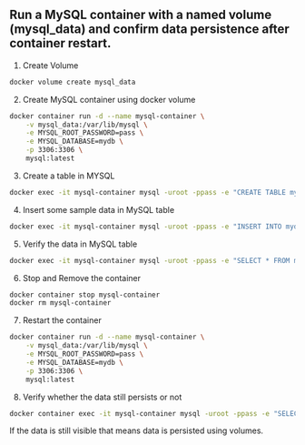 ## Run a MySQL container with a named volume (mysql_data) and confirm data persistence after container restart.

1. Create Volume
```bash
docker volume create mysql_data
```

2. Create MySQL container using docker volume
```bash
docker container run -d --name mysql-container \
    -v mysql_data:/var/lib/mysql \
    -e MYSQL_ROOT_PASSWORD=pass \
    -e MYSQL_DATABASE=mydb \
    -p 3306:3306 \
    mysql:latest
```

3. Create a table in MYSQL
```bash
docker exec -it mysql-container mysql -uroot -ppass -e "CREATE TABLE mydb.users (id INT AUTO_INCREMENT PRIMARY KEY, name VARCHAR(50));"
```

4. Insert some sample data in MySQL table
```bash
docker exec -it mysql-container mysql -uroot -ppass -e "INSERT INTO mydb.users (name) VALUES ('Abhishek'), ('jain');"
```

5. Verify the data in MySQL table
```bash
docker exec -it mysql-container mysql -uroot -ppass -e "SELECT * FROM mydb.users;"
```

6. Stop and Remove the container
```bash
docker container stop mysql-container
docker rm mysql-container
```

7. Restart the container
```bash
docker container run -d --name mysql-container \
    -v mysql_data:/var/lib/mysql \
    -e MYSQL_ROOT_PASSWORD=pass \
    -e MYSQL_DATABASE=mydb \
    -p 3306:3306 \
    mysql:latest
```

8. Verify whether the data still persists or not
```bash
docker container exec -it mysql-container mysql -uroot -ppass -e "SELECT * FROM mydb.users;"
```

If the data is still visible that means data is persisted using volumes.
